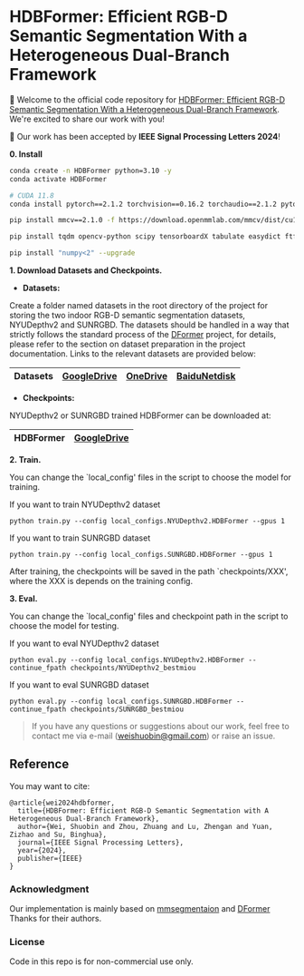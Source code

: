 # HDBFormer: Efficient RGB-D Semantic Segmentation With a Heterogeneous Dual-Branch Framework
🌟 Welcome to the official code repository for [HDBFormer: Efficient RGB-D Semantic Segmentation With a Heterogeneous Dual-Branch Framework](https://arxiv.org/abs/2504.13579). We're excited to share our work with you!

🌟 Our work has been accepted by **IEEE Signal Processing Letters 2024**!

**0. Install**

```bash
conda create -n HDBFormer python=3.10 -y  
conda activate HDBFormer 

# CUDA 11.8
conda install pytorch==2.1.2 torchvision==0.16.2 torchaudio==2.1.2 pytorch-cuda=11.8 -c pytorch -c nvidia

pip install mmcv==2.1.0 -f https://download.openmmlab.com/mmcv/dist/cu118/torch2.1.0/index.html

pip install tqdm opencv-python scipy tensorboardX tabulate easydict ftfy regex thop

pip install "numpy<2" --upgrade

```


**1. Download Datasets and Checkpoints.**



- **Datasets:** 

Create a folder named datasets in the root directory of the project for storing the two indoor RGB-D semantic segmentation datasets, NYUDepthv2 and SUNRGBD. The datasets should be handled in a way that strictly follows the standard process of the [DFormer](https://github.com/VCIP-RGBD/DFormer) project, for details, please refer to the section on dataset preparation in the project documentation. Links to the relevant datasets are provided below:

| Datasets | [GoogleDrive](https://drive.google.com/drive/folders/1RIa9t7Wi4krq0YcgjR3EWBxWWJedrYUl?usp=sharing) | [OneDrive](https://mailnankaieducn-my.sharepoint.com/:f:/g/personal/bowenyin_mail_nankai_edu_cn/EqActCWQb_pJoHpxvPh4xRgBMApqGAvUjid-XK3wcl08Ug?e=VcIVob) | [BaiduNetdisk](https://pan.baidu.com/s/1-CEL88wM5DYOFHOVjzRRhA?pwd=ij7q) | 
|:---: |:---:|:---:|:---:|




- **Checkpoints:** 

 NYUDepthv2 or SUNRGBD trained HDBFormer can be downloaded at:

| HDBFormer       | [GoogleDrive](https://drive.google.com/drive/folders/1ds3OILB7-WDe7JwSpuX1OJA6_QqOoJNe?usp=drive_link) |
|:---------------:|:------------------------------------------------------------------------------------------------------:|



**2. Train.**

You can change the `local_config' files in the script to choose the model for training. 

If you want to train NYUDepthv2 dataset
```
python train.py --config local_configs.NYUDepthv2.HDBFormer --gpus 1
```
If you want to train SUNRGBD dataset
```
python train.py --config local_configs.SUNRGBD.HDBFormer --gpus 1
```
After training, the checkpoints will be saved in the path `checkpoints/XXX', where the XXX is depends on the training config.


**3. Eval.**

You can change the `local_config' files and checkpoint path in the script to choose the model for testing. 

If you want to eval NYUDepthv2 dataset
```
python eval.py --config local_configs.NYUDepthv2.HDBFormer --continue_fpath checkpoints/NYUDepthv2_bestmiou
```
If you want to eval SUNRGBD dataset
```
python eval.py --config local_configs.SUNRGBD.HDBFormer --continue_fpath checkpoints/SUNRGBD_bestmiou
```

>  If you have any questions or suggestions about our work, feel free to contact me via e-mail (weishuobin@gmail.com) or raise an issue. 

## Reference
You may want to cite:
```
@article{wei2024hdbformer,
  title={HDBFormer: Efficient RGB-D Semantic Segmentation with A Heterogeneous Dual-Branch Framework},
  author={Wei, Shuobin and Zhou, Zhuang and Lu, Zhengan and Yuan, Zizhao and Su, Binghua},
  journal={IEEE Signal Processing Letters},
  year={2024},
  publisher={IEEE}
}
```


### Acknowledgment

Our implementation is mainly based on [mmsegmentaion](https://github.com/open-mmlab/mmsegmentation/tree/v0.24.1) and [DFormer](https://github.com/VCIP-RGBD/DFormer)   Thanks for their authors.



### License

Code in this repo is for non-commercial use only.
